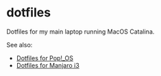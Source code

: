 # dotfiles

Dotfiles for my main laptop running MacOS Catalina.

See also:
* [Dotfiles for Pop!_OS](https://github.com/gracehoward/dotfiles/tree/pop)
* [Dotfiles for Manjaro i3](https://github.com/gracehoward/dotfiles/tree/manjaro)
